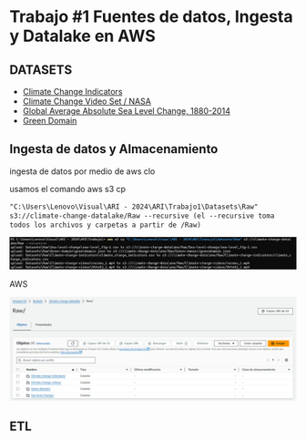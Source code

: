 # Trabajo #1 Fuentes de datos, Ingesta y Datalake en AWS


## DATASETS
- [Climate Change Indicators](https://www.kaggle.com/datasets/tarunrm09/climate-change-indicators?select=climate_change_indicators.csv)
- [Climate Change Video Set / NASA](https://www.kaggle.com/datasets/brsdincer/climate-change-video-set-nasa)
- [Global Average Absolute Sea Level Change, 1880-2014](https://datahub.io/core/sea-level-rise#data)
- [Green Domain](https://www.thegreenwebfoundation.org/tools/green-web-dataset/)

## Ingesta de datos y Almacenamiento

ingesta de datos por medio de aws clo

usamos el comando aws s3 cp 

```
"C:\Users\Lenovo\Visual\ARI - 2024\ARI\Trabajo1\Datasets\Raw" s3://climate-change-datalake/Raw --recursive (el --recursive toma todos los archivos y carpetas a partir de /Raw)
```

![alt text](Img/image.png)


AWS

![alt text](Img/image-1.png)

## ETL

